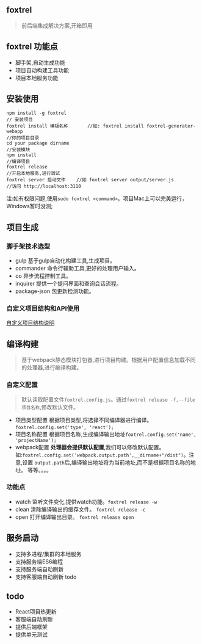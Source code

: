 ## foxtrel 
> 前后端集成解决方案,开箱即用

## foxtrel 功能点
*  脚手架,自动生成功能
*  项目自动构建工具功能
*  项目本地服务功能

## 安装使用
```
npm install -g foxtrel 
// 安装项目
foxtrel install 模板名称       //如: foxtrel install foxtrel-generater-webapp
//你的项目目录
cd your package dirname
//安装模块
npm install
//编译项目
foxtrel release
//开启本地服务,进行调试
foxtrel server 启动文件    //如 foxtrel server output/server.js
//访问 http://localhost:3110
```
注:如有权限问题,使用`sudo foxtrel <command>`。项目Mac上可以完美运行，Windows暂时没测;


## 项目生成

### 脚手架技术选型
* gulp 基于gulp自动化构建工具,生成项目。
* commander 命令行辅助工具,更好的处理用户输入。
* co 异步流程控制工具。
* inquirer 提供一个提问界面和查询会话流程。
* package-json 包更新检测功能。

### 自定义项目结构和API使用
[自定义项目结构说明](https://github.com/qzhongyou/foxtrel-generater-webapp/blob/master/README.md)


## 编译构建
> 基于webpack静态模块打包器,进行项目构建。根据用户配置信息加载不同的处理器,进行编译构建。
### 自定义配置
> 默认读取配置文件`foxtrel.config.js`。通过`foxtrel release -f,--file 项目名称`,修改默认文件。
* 项目类型配置
根据项目类型,将选择不同编译器进行编译。`foxtrel.config.set('type', 'react');`
* 项目名称配置
根据项目名称,生成编译输出地址`foxtrel.config.set('name', 'projectName');`
* webpack配置
**处理器会提供默认配置**,我们可以修改默认配置。如:`foxtrel.config.set('webpack.output.path',__dirname+"/dist")`。注意,设置
`output.path`后,编译输出地址将为当前地址,而不是根据项目名称的地址。
等等。。。。

### 功能点
* watch 监听文件变化,提供watch功能。`foxtrel release -w`
* clean 清除编译输出的缓存文件。    `foxtrel release -c`
* open 打开编译输出目录。          `foxtrel release open`

## 服务启动
* 支持多进程/集群的本地服务
* 支持服务端ES6编程
* 支持服务端自动刷新
* 支持客服端自动刷新  todo



## todo
* React项目热更新
* 客服端自动刷新
* 提供后端框架
* 提供单元测试






